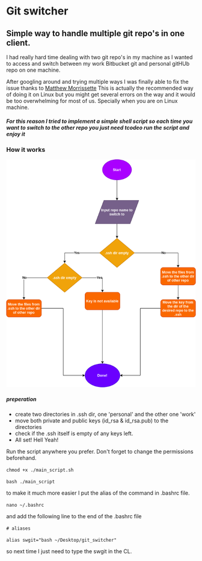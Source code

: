 # Git switcher
## Simple way to handle multiple git repo's in one client.
I had really hard time dealing with two git repo's in my machine as I wanted to access and switch between my work Bitbucket git and personal gitHUb repo on one machine.

After googling around and trying multiple ways I was finally able to fix the issue thanks to [Matthew Morrissette](https://gist.github.com/yinzara/bbedc35798df0495a4fdd27857bca2c1) This is actually the recommended way of doing it on Linux but you might get several errors on the way and it would be too overwhelming for most of us. Specially when you are on Linux machine.
##### For this reason I tried to implement a simple shell script so each time you want to switch to the other repo you just need tcodeo run the script and enjoy it

### How it works
![flowchart](https://github.com/alibk95/ssh_script/blob/master/ssh_flowchart.png "Diagram")

##### preperation
- create two directories in .ssh dir, one 'personal' and the other one 'work'
- move both private and public keys (id_rsa & id_rsa.pub) to the directories
- check if the .ssh itself is empty of any keys left.
- All set! Hell Yeah!

Run the script anywhere you prefer. Don't forget to change the permissions beforehand.

`chmod +x ./main_script.sh`

`bash ./main_script`

to make it much more easier I put the alias of the command in .bashrc file. 

`nano ~/.bashrc`

and add the following line to the end of the .bashrc file

`# aliases`

`alias swgit="bash ~/Desktop/git_switcher"`

so next time I just need to type the swgit in the CL. 
